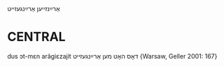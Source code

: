 אַרײַנזייען
אַרײַנגעזייט

CENTRAL
========

dus ɔt-mɛn arãgiɛzajit דאָס האָט מען אַרײַנגעזייט {Warsaw, Geller 2001: 167}

